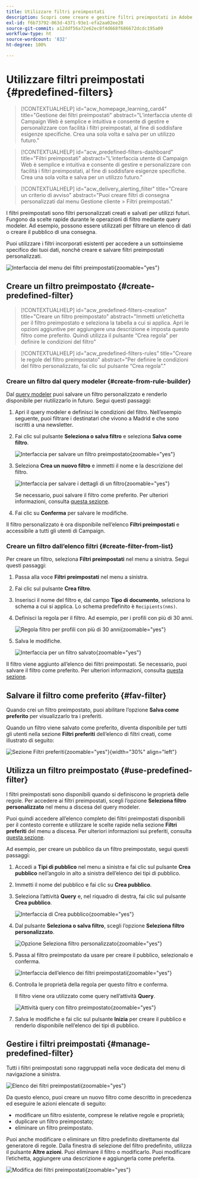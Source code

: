 ```yaml
---
title: Utilizzare filtri preimpostati
description: Scopri come creare e gestire filtri preimpostati in Adobe Campaign Web
exl-id: f6b73792-063d-4371-93e1-efa2aa02ee28
source-git-commit: a12ddf56a72e62ec8f4d668f686672dcdc195a09
workflow-type: ht
source-wordcount: '832'
ht-degree: 100%

---
```


# Utilizzare filtri preimpostati {#predefined-filters}

>[!CONTEXTUALHELP]
>id="acw_homepage_learning_card4"
>title="Gestione dei filtri preimpostati"
>abstract="L’interfaccia utente di Campaign Web è semplice e intuitiva e consente di gestire e personalizzare con facilità i filtri preimpostati, al fine di soddisfare esigenze specifiche. Crea una sola volta e salva per un utilizzo futuro."

>[!CONTEXTUALHELP]
>id="acw_predefined-filters-dashboard"
>title="Filtri preimpostati"
>abstract="L’interfaccia utente di Campaign Web è semplice e intuitiva e consente di gestire e personalizzare con facilità i filtri preimpostati, al fine di soddisfare esigenze specifiche. Crea una sola volta e salva per un utilizzo futuro."

>[!CONTEXTUALHELP]
>id="acw_delivery_alerting_filter"
>title="Creare un criterio di avviso"
>abstract="Puoi creare filtri di consegna personalizzati dal menu Gestione cliente > Filtri preimpostati."

I filtri preimpostati sono filtri personalizzati creati e salvati per utilizzi futuri. Fungono da scelte rapide durante le operazioni di filtro mediante query modeler. Ad esempio, possono essere utilizzati per filtrare un elenco di dati o creare il pubblico di una consegna.

Puoi utilizzare i filtri incorporati esistenti per accedere a un sottoinsieme specifico dei tuoi dati, nonché creare e salvare filtri preimpostati personalizzati.

![Interfaccia del menu dei filtri preimpostati](assets/predefined-filters-menu.png){zoomable="yes"}

## Creare un filtro preimpostato {#create-predefined-filter}

>[!CONTEXTUALHELP]
>id="acw_predefined-filters-creation"
>title="Creare un filtro preimpostato"
>abstract="Immetti un’etichetta per il filtro preimpostato e seleziona la tabella a cui si applica. Apri le opzioni aggiuntive per aggiungere una descrizione e imposta questo filtro come preferito. Quindi utilizza il pulsante “Crea regola” per definire le condizioni del filtro"

>[!CONTEXTUALHELP]
>id="acw_predefined-filters-rules"
>title="Creare le regole del filtro preimpostato"
>abstract="Per definire le condizioni del filtro personalizzato, fai clic sul pulsante “Crea regola”."

### Creare un filtro dal query modeler {#create-from-rule-builder}

Dal [query modeler](../query/query-modeler-overview.md) puoi salvare un filtro personalizzato e renderlo disponibile per riutilizzarlo in futuro. Segui questi passaggi:

1. Apri il query modeler e definisci le condizioni del filtro. Nell’esempio seguente, puoi filtrare i destinatari che vivono a Madrid e che sono iscritti a una newsletter.
1. Fai clic sul pulsante **Seleziona o salva filtro** e seleziona **Salva come filtro**.

   ![Interfaccia per salvare un filtro preimpostato](assets/predefined-filters-save.png){zoomable="yes"}

1. Seleziona **Crea un nuovo filtro** e immetti il nome e la descrizione del filtro.

   ![Interfaccia per salvare i dettagli di un filtro](assets/predefined-filters-save-filter.png){zoomable="yes"}

   Se necessario, puoi salvare il filtro come preferito. Per ulteriori informazioni, consulta [questa sezione](#fav-filter).

1. Fai clic su **Conferma** per salvare le modifiche.

Il filtro personalizzato è ora disponibile nell’elenco **Filtri preimpostati** e accessibile a tutti gli utenti di Campaign.

### Creare un filtro dall’elenco filtri {#create-filter-from-list}

Per creare un filtro, seleziona **Filtri preimpostati** nel menu a sinistra. Segui questi passaggi:

1. Passa alla voce **Filtri preimpostati** nel menu a sinistra.
1. Fai clic sul pulsante **Crea filtro**.
1. Inserisci il nome del filtro e, dal campo **Tipo di documento**, seleziona lo schema a cui si applica. Lo schema predefinito è `Recipients(nms)`.

1. Definisci la regola per il filtro. Ad esempio, per i profili con più di 30 anni.

   ![Regola filtro per profili con più di 30 anni](assets/filter-30+.png){zoomable="yes"}

1. Salva le modifiche.

   ![Interfaccia per un filtro salvato](assets/new-filter.png){zoomable="yes"}

Il filtro viene aggiunto all’elenco dei filtri preimpostati. Se necessario, puoi salvare il filtro come preferito. Per ulteriori informazioni, consulta [questa sezione](#fav-filter).

## Salvare il filtro come preferito {#fav-filter}

Quando crei un filtro preimpostato, puoi abilitare l’opzione **Salva come preferito** per visualizzarlo tra i preferiti.

Quando un filtro viene salvato come preferito, diventa disponibile per tutti gli utenti nella sezione **Filtri preferiti** dell’elenco di filtri creati, come illustrato di seguito:

![Sezione Filtri preferiti](assets/predefined-filters-favorite.png){zoomable="yes"}{width="30%" align="left"}

## Utilizza un filtro preimpostato {#use-predefined-filter}

I filtri preimpostati sono disponibili quando si definiscono le proprietà delle regole. Per accedere ai filtri preimpostati, scegli l’opzione **Seleziona filtro personalizzato** nel menu a discesa del query modeler.

Puoi quindi accedere all’elenco completo dei filtri preimpostati disponibili per il contesto corrente e utilizzare le scelte rapide nella sezione **Filtri preferiti** del menu a discesa. Per ulteriori informazioni sui preferiti, consulta [questa sezione](#fav-filter).

Ad esempio, per creare un pubblico da un filtro preimpostato, segui questi passaggi:

1. Accedi a **Tipi di pubblico** nel menu a sinistra e fai clic sul pulsante **Crea pubblico** nell’angolo in alto a sinistra dell’elenco dei tipi di pubblico.
1. Immetti il nome del pubblico e fai clic su **Crea pubblico**.
1. Seleziona l’attività **Query** e, nel riquadro di destra, fai clic sul pulsante **Crea pubblico**.

   ![Interfaccia di Crea pubblico](assets/build-audience-from-filter.png){zoomable="yes"}

1. Dal pulsante **Seleziona o salva filtro**, scegli l’opzione **Seleziona filtro personalizzato**.

   ![Opzione Seleziona filtro personalizzato](assets/build-audience-select-custom-filter.png){zoomable="yes"}

1. Passa al filtro preimpostato da usare per creare il pubblico, selezionalo e conferma.

   ![Interfaccia dell’elenco dei filtri preimpostati](assets/build-audience-filter-list.png){zoomable="yes"}

1. Controlla le proprietà della regola per questo filtro e conferma.

   Il filtro viene ora utilizzato come query nell’attività **Query**.

   ![Attività query con filtro preimpostato](assets/build-audience-confirm.png){zoomable="yes"}

1. Salva le modifiche e fai clic sul pulsante **Inizia** per creare il pubblico e renderlo disponibile nell’elenco dei tipi di pubblico.

## Gestire i filtri preimpostati {#manage-predefined-filter}

Tutti i filtri preimpostati sono raggruppati nella voce dedicata del menu di navigazione a sinistra.

![Elenco dei filtri preimpostati](assets/list-of-filters.png){zoomable="yes"}

Da questo elenco, puoi creare un nuovo filtro come descritto in precedenza ed eseguire le azioni elencate di seguito:

* modificare un filtro esistente, comprese le relative regole e proprietà;
* duplicare un filtro preimpostato;
* eliminare un filtro preimpostato.

Puoi anche modificare o eliminare un filtro predefinito direttamente dal generatore di regole. Dalla finestra di selezione del filtro predefinito, utilizza il pulsante **Altre azioni**. Puoi eliminare il filtro o modificarlo. Puoi modificare l’etichetta, aggiungere una descrizione e aggiungerla come preferita.

![Modifica dei filtri preimpostati](assets/filter-edit.png){zoomable="yes"}

<!--
## Built-in predefined filters {#ootb-predefined-filter}

Campaign comes with a set of predefined filters, built from the client console. These filters can be used to define your audiences, and rules. They must not be modified.
-->